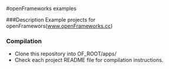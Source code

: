 #openFrameworks examples 

###Description
Example projects for openFramewors(www.openFrameworks.cc) 

### Compilation
- Clone this repository into OF_ROOT/apps/
- Check each project README file for compilation instructions.
